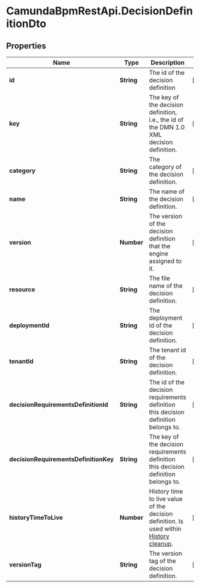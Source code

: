 # CamundaBpmRestApi.DecisionDefinitionDto

## Properties

Name | Type | Description | Notes
------------ | ------------- | ------------- | -------------
**id** | **String** | The id of the decision definition | [optional] 
**key** | **String** | The key of the decision definition, i.e., the id of the DMN 1.0 XML decision definition. | [optional] 
**category** | **String** | The category of the decision definition. | [optional] 
**name** | **String** | The name of the decision definition. | [optional] 
**version** | **Number** | The version of the decision definition that the engine assigned to it. | [optional] 
**resource** | **String** | The file name of the decision definition. | [optional] 
**deploymentId** | **String** | The deployment id of the decision definition. | [optional] 
**tenantId** | **String** | The tenant id of the decision definition. | [optional] 
**decisionRequirementsDefinitionId** | **String** | The id of the decision requirements definition this decision definition belongs to. | [optional] 
**decisionRequirementsDefinitionKey** | **String** | The key of the decision requirements definition this decision definition belongs to. | [optional] 
**historyTimeToLive** | **Number** | History time to live value of the decision definition. Is used within [History cleanup](https://docs.camunda.org/manual/7.14/user-guide/process-engine/history/#history-cleanup). | [optional] 
**versionTag** | **String** | The version tag of the decision definition. | [optional] 


